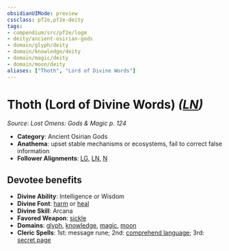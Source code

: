 ```yaml
---
obsidianUIMode: preview
cssclass: pf2e,pf2e-deity
tags:
- compendium/src/pf2e/logm
- deity/ancient-osirian-gods
- domain/glyph/deity
- domain/knowledge/deity
- domain/magic/deity
- domain/moon/deity
aliases: ["Thoth", "Lord of Divine Words"]
---
```

# Thoth (Lord of Divine Words) *([LN](../../../Rules/traits/lawful-neutral-b1.md))*  
*Source: Lost Omens: Gods & Magic p. 124*  

- **Category**: Ancient Osirian Gods
- **Anathema**: upset stable mechanisms or ecosystems, fail to correct false information
- **Follower Alignments**: [LG](../../../Rules/traits/lawful-goo-b1.md), [LN](../../../Rules/traits/lawful-neutral-b1.md), [N](../../../Rules/traits/neutral-b1.md)

## Devotee benefits

- **Divine Ability**: Intelligence or Wisdom
- **Divine Font**: [harm](../../spells/harm.md) or [heal](../../spells/heal.md)
- **Divine Skill**: Arcana
- **Favored Weapon**: [sickle](../../equipment/items/sickle.md)
- **Domains**: [glyph](../domains.md#Glyph), [knowledge](../domains.md#Knowledge), [magic](../domains.md#Magic), [moon](../domains.md#Moon)
- **Cleric Spells**: 1st: message rune; 2nd: [comprehend language](../../spells/comprehend-language.md); 3rd: [secret page](../../spells/secret-page.md)
